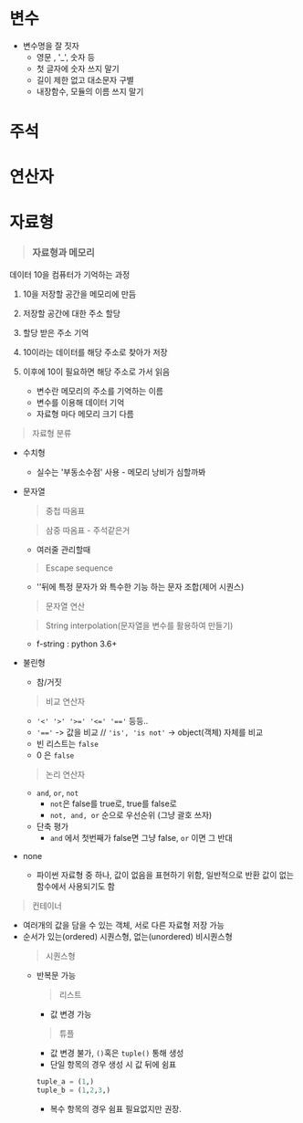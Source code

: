 # 변수

* 변수명을 잘 짓자
    * 영문 , '_', 숫자 등
    * 첫 글자에 숫자 쓰지 말기
    * 길이 제한 없고 대소문자 구별
    * 내장함수, 모듈의 이름 쓰지 말기

# 주석
# 연산자
# 자료형

> ### 자료형과 메모리

데이터 10을 컴퓨터가 기억하는 과정

1. 10을 저장할 공간을 메모리에 만듬
2. 저장할 공간에 대한 주소 할당
3. 할당 받은 주소 기억
4. 10이라는 데이터를 해당 주소로 찾아가 저장
5. 이후에 10이 필요하면 해당 주소로 가서 읽음

    * 변수란 메모리의 주소를 기억하는 이름
    * 변수를 이용해 데이터 기억
    * 자료형 마다 메모리 크기 다름

> 자료형 분류
* 수치형
    * 실수는 '부동소수점' 사용 - 메모리 낭비가 심할까봐

* 문자열
    > 중첩 따옴표

    > 삼중 따옴표 - 주석같은거

    * 여러줄 관리할때
    > Escape sequence

    * '\'뒤에 특정 문자가 와 특수한 기능 하는 문자 조합(제어 시퀀스)
    > 문자열 연산

    > String interpolation(문자열을 변수를 활용하여 만들기)
    * f-string : python 3.6+

* 불린형
    * 참/거짓
    > 비교 연산자
    * `'<' '>' '>=' '<=' '=='` 등등..
    * `'=='` -> 값을 비교 // `'is', 'is not'` -> object(객체) 자체를 비교
    * 빈 리스트는 `false`
    * 0 은 `false`
    > 논리 연산자
    * `and`, `or`, `not`
        * `not`은 false를 true로, true를 false로
        * `not, and, or` 순으로 우선순위 (그냥 괄호 쓰자)
    * 단축 평가
        * `and` 에서 첫번째가 false면 그냥 false, `or` 이면 그 반대
* none
    * 파이썬 자료형 중 하나, 값이 없음을 표현하기 위함, 일반적으로 반환 값이 없는 함수에서 사용되기도 함

> 컨테이너
* 여러개의 값을 담을 수 있는 객체, 서로 다른 자료형 저장 가능
* 순서가 있는(ordered) 시퀀스형, 없는(unordered) 비시퀀스형
    >시퀀스형
    * 반복문 가능
        > 리스트
        * 값 변경 가능
        > 튜플
        * 값 변경 불가, `()`혹은 `tuple()` 통해 생성
        * 단일 항목의 경우 생성 시 값 뒤에 쉼표

        ```python
        tuple_a = (1,)
        tuple_b = (1,2,3,)
        ```
        * 복수 항목의 경우 쉼표 필요없지만 권장.